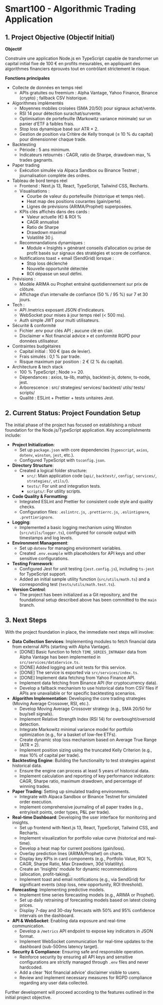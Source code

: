 # Smart100 - Algorithmic Trading Application

## 1. Project Objective (Objectif Initial)

**Objectif**

Construire une application Node.js en TypeScript capable de transformer un capital initial fixe de 100 € en profits mesurables, en appliquant des algorithmes financiers éprouvés tout en contrôlant strictement le risque.

**Fonctions principales**

*   Collecte de données en temps réel
    *   APIs gratuites ou freemium : Alpha Vantage, Yahoo Finance, Binance (crypto) ; fallback CSV historique.
*   Algorithmes implémentés
    *   Moyennes mobiles croisées (SMA 20/50) pour signaux achat/vente.
    *   RSI 14 pour détection surachat/survente.
    *   Optimisation de portefeuille (Markowitz variance minimale) sur un panier d’ETF à faibles frais.
    *   Stop loss dynamique basé sur ATR × 2.
    *   Gestion de position via Critère de Kelly tronqué (≤ 10 % du capital) pour dimensionner chaque trade.
*   Backtesting
    *   Période : 5 ans minimum.
    *   Indicateurs retournés : CAGR, ratio de Sharpe, drawdown max, % trades gagnants.
*   Paper trading
    *   Exécution simulée via Alpaca Sandbox ou Binance Testnet ; journalisation complète des ordres.
*   Tableau de bord temps réel
    *   Frontend : Next.js 13, React, TypeScript, Tailwind CSS, Recharts.
    *   Visualisations :
        *   Courbe de valeur du portefeuille (historique et temps réel).
        *   Heat map des positions courantes (gain/perte).
        *   Lignes de prévisions (ARIMA/Prophet) superposées.
    *   KPIs clés affichés dans des cards :
        *   Valeur actuelle (€) & ROI %
        *   CAGR annualisé
        *   Ratio de Sharpe
        *   Drawdown maximal
        *   Volatilité 30 j.
    *   Recommandations dynamiques :
        *   Module « Insights » générant conseils d’allocation ou prise de profit basés sur signaux des stratégies et score de confiance.
    *   Notifications toast + email (SendGrid) lorsque :
        *   Stop loss déclenché
        *   Nouvelle opportunité détectée
        *   ROI dépasse un seuil défini.
*   Prévisions :
    *   Modèle ARIMA ou Prophet entraîné quotidiennement sur prix de clôture.
    *   Affichage d’un intervalle de confiance (50 % / 95 %) sur 7 et 30 jours.
*   Tech :
    *   API /metrics exposant JSON d’indicateurs.
    *   WebSocket pour mises à jour temps réel (< 500 ms).
    *   Auth simple JWT pour multi utilisateurs.
*   Sécurité & conformité
    *   Fichier .env pour clés API ; aucune clé en clair.
    *   Disclaimer « Not financial advice » et conformité RGPD pour données utilisateur.
*   Contraintes budgétaires
    *   Capital initial : 100 € (pas de levier).
    *   Frais simulés : 0,1 % par trade.
    *   Risque maximum par position : 2 € (2 % du capital).
*   Architecture & tech stack
    *   100 % TypeScript ; Node >= 20.
    *   Dépendances : axios, ta-lib, mathjs, backtest-js, dotenv, ts-node, jest.
    *   Arborescence :
        src/
          strategies/
          services/
          backtest/
          utils/
        tests/
        scripts/
    *   Qualité : ESLint + Prettier + tests unitaires Jest.


## 2. Current Status: Project Foundation Setup

The initial phase of the project has focused on establishing a robust foundation for the Node.js/TypeScript application. Key accomplishments include:

*   **Project Initialization**:
    *   Set up `package.json` with core dependencies (`typescript`, `axios`, `dotenv`, `winston`, `jest`, etc.).
    *   Configured TypeScript with `tsconfig.json`.
*   **Directory Structure**:
    *   Created a logical folder structure:
        *   `src/`: Main application code (`api/`, `backtest/`, `config/`, `services/`, `strategies/`, `utils/`).
        *   `tests/`: For unit and integration tests.
        *   `scripts/`: For utility scripts.
*   **Code Quality & Formatting**:
    *   Integrated ESLint and Prettier for consistent code style and quality checks.
    *   Configuration files: `.eslintrc.js`, `.prettierrc.js`, `.eslintignore`, `.prettierignore`.
*   **Logging**:
    *   Implemented a basic logging mechanism using Winston (`src/utils/logger.ts`), configured for console output with timestamps and log levels.
*   **Environment Management**:
    *   Set up `dotenv` for managing environment variables.
    *   Created `.env.example` with placeholders for API keys and other sensitive configurations.
*   **Testing Framework**:
    *   Configured Jest for unit testing (`jest.config.js`), including `ts-jest` for TypeScript support.
    *   Added an initial sample utility function (`src/utils/math.ts`) and a corresponding test (`tests/utils/math.test.ts`).
*   **Version Control**:
    *   The project has been initialized as a Git repository, and the foundational setup described above has been committed to the `main` branch.

## 3. Next Steps

With the project foundation in place, the immediate next steps will involve:

*   **Data Collection Services**: Implementing modules to fetch financial data from external APIs (starting with Alpha Vantage).
    - [DONE] Basic function to fetch `TIME_SERIES_INTRADAY` data from Alpha Vantage has been implemented in `src/services/dataService.ts`.
    - [DONE] Added logging and unit tests for this service.
    - [DONE] The service is exported via `src/services/index.ts`.
    - [DONE] Implement data fetching from Yahoo Finance API.
    - Implement data fetching from Binance API (for cryptocurrency data).
    - Develop a fallback mechanism to use historical data from CSV files if APIs are unavailable or for specific backtesting scenarios.
*   **Algorithm Implementation**: Developing the core trading strategies (Moving Average Crossover, RSI, etc.).
    - Develop Moving Average Crossover strategy (e.g., SMA 20/50 for buy/sell signals).
    - Implement Relative Strength Index (RSI 14) for overbought/oversold detection.
    - Integrate Markowitz minimal variance model for portfolio optimization (e.g., for a basket of low-fee ETFs).
    - Create dynamic stop loss mechanism based on Average True Range (ATR × 2).
    - Implement position sizing using the truncated Kelly Criterion (e.g., max 10% of capital per trade).
*   **Backtesting Engine**: Building the functionality to test strategies against historical data.
    - Ensure the engine can process at least 5 years of historical data.
    - Implement calculation and reporting of key performance indicators: CAGR, Sharpe ratio, maximum drawdown, and percentage of winning trades.
*   **Paper Trading**: Setting up simulated trading environments.
    - Integrate with Alpaca Sandbox or Binance Testnet for simulated order execution.
    - Implement comprehensive journaling of all paper trades (e.g., entry/exit points, order types, P&L per trade).
*   **Real-time Dashboard**: Developing the user interface for monitoring and insights.
    - Set up frontend with Next.js 13, React, TypeScript, Tailwind CSS, and Recharts.
    - Implement visualization for portfolio value curve (historical and real-time).
    - Develop a heat map for current positions (gain/loss).
    - Overlay prediction lines (ARIMA/Prophet) on charts.
    - Display key KPIs in card components (e.g., Portfolio Value, ROI %, CAGR, Sharpe Ratio, Max Drawdown, 30d Volatility).
    - Create an 'Insights' module for dynamic recommendations (allocation, profit-taking).
    - Implement toast and email notifications (e.g., via SendGrid) for significant events (stop loss, new opportunity, ROI threshold).
*   **Forecasting**: Implementing predictive models.
    - Implement time series forecasting models (e.g., ARIMA or Prophet).
    - Set up daily retraining of forecasting models based on latest closing prices.
    - Display 7-day and 30-day forecasts with 50% and 95% confidence intervals on the dashboard.
*   **API & WebSocket**: Enabling data exposure and real-time communication.
    - Develop a `/metrics` API endpoint to expose key indicators in JSON format.
    - Implement WebSocket communication for real-time updates to the dashboard (sub-500ms latency target).
*   **Security & Compliance**: Ensuring safe and responsible operation.
    - Reinforce security by ensuring all API keys and sensitive configurations are strictly managed through `.env` files and never hardcoded.
    - Add a clear 'Not financial advice' disclaimer visible to users.
    - Review and implement necessary measures for RGPD compliance regarding any user data collected.

Further development will proceed according to the features outlined in the initial project objective.
